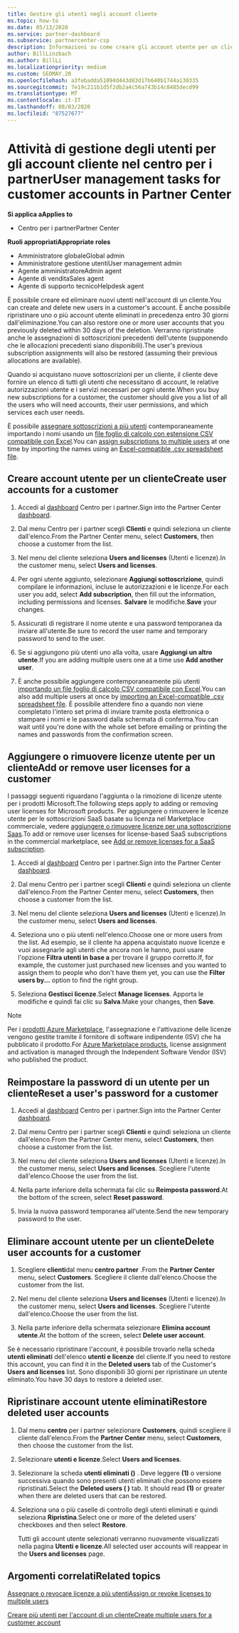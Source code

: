 ```yaml
---
title: Gestire gli utenti negli account cliente
ms.topic: how-to
ms.date: 05/13/2020
ms.service: partner-dashboard
ms.subservice: partnercenter-csp
description: Informazioni su come creare gli account utente per un cliente, aggiungere o rimuovere licenze utente, reimpostare le password utente, eliminare gli account utente o ripristinarli.
author: BillLinzbach
ms.author: BillLi
ms.localizationpriority: medium
ms.custom: SEOMAY.20
ms.openlocfilehash: a3febadda51094d443d83d17b640b1744a130335
ms.sourcegitcommit: 7e19c211b1d5f2db2a4c56a743b14c8485decd99
ms.translationtype: MT
ms.contentlocale: it-IT
ms.lasthandoff: 08/03/2020
ms.locfileid: "87527677"
---
```

# <a name="user-management-tasks-for-customer-accounts-in-partner-center"></a><span data-ttu-id="84bf8-103">Attività di gestione degli utenti per gli account cliente nel centro per i partner</span><span class="sxs-lookup"><span data-stu-id="84bf8-103">User management tasks for customer accounts in Partner Center</span></span>

<span data-ttu-id="84bf8-104">**Si applica a**</span><span class="sxs-lookup"><span data-stu-id="84bf8-104">**Applies to**</span></span>

- <span data-ttu-id="84bf8-105">Centro per i partner</span><span class="sxs-lookup"><span data-stu-id="84bf8-105">Partner Center</span></span>

<span data-ttu-id="84bf8-106">**Ruoli appropriati**</span><span class="sxs-lookup"><span data-stu-id="84bf8-106">**Appropriate roles**</span></span>

- <span data-ttu-id="84bf8-107">Amministratore globale</span><span class="sxs-lookup"><span data-stu-id="84bf8-107">Global admin</span></span>
- <span data-ttu-id="84bf8-108">Amministratore gestione utenti</span><span class="sxs-lookup"><span data-stu-id="84bf8-108">User management admin</span></span>
- <span data-ttu-id="84bf8-109">Agente amministratore</span><span class="sxs-lookup"><span data-stu-id="84bf8-109">Admin agent</span></span>
- <span data-ttu-id="84bf8-110">Agente di vendita</span><span class="sxs-lookup"><span data-stu-id="84bf8-110">Sales agent</span></span>
- <span data-ttu-id="84bf8-111">Agente di supporto tecnico</span><span class="sxs-lookup"><span data-stu-id="84bf8-111">Helpdesk agent</span></span>

<span data-ttu-id="84bf8-112">È possibile creare ed eliminare nuovi utenti nell'account di un cliente.</span><span class="sxs-lookup"><span data-stu-id="84bf8-112">You can create and delete new users in a customer's account.</span></span> <span data-ttu-id="84bf8-113">È anche possibile ripristinare uno o più account utente eliminati in precedenza entro 30 giorni dall'eliminazione.</span><span class="sxs-lookup"><span data-stu-id="84bf8-113">You can also restore one or more user accounts that you previously deleted within 30 days of the deletion.</span></span> <span data-ttu-id="84bf8-114">Verranno ripristinate anche le assegnazioni di sottoscrizioni precedenti dell'utente (supponendo che le allocazioni precedenti siano disponibili).</span><span class="sxs-lookup"><span data-stu-id="84bf8-114">The user's previous subscription assignments will also be restored (assuming their previous allocations are available).</span></span>

<span data-ttu-id="84bf8-115">Quando si acquistano nuove sottoscrizioni per un cliente, il cliente deve fornire un elenco di tutti gli utenti che necessitano di account, le relative autorizzazioni utente e i servizi necessari per ogni utente.</span><span class="sxs-lookup"><span data-stu-id="84bf8-115">When you buy new subscriptions for a customer, the customer should give you a list of all the users who will need accounts, their user permissions, and which services each user needs.</span></span>  

<span data-ttu-id="84bf8-116">È possibile [assegnare sottoscrizioni a più utenti](bulk-license-provisioning-for-multiple-users.md) contemporaneamente importando i nomi usando un [file foglio di calcolo con estensione CSV compatibile con Excel](adding-multiple-users-to-a-customer-account.md).</span><span class="sxs-lookup"><span data-stu-id="84bf8-116">You can [assign subscriptions to multiple users](bulk-license-provisioning-for-multiple-users.md) at one time by importing the names using an [Excel-compatible .csv spreadsheet file](adding-multiple-users-to-a-customer-account.md).</span></span>

<a href="" id="createuseraccounts"></a>

## <a name="create-user-accounts-for-a-customer"></a><span data-ttu-id="84bf8-117">Creare account utente per un cliente</span><span class="sxs-lookup"><span data-stu-id="84bf8-117">Create user accounts for a customer</span></span>

1. <span data-ttu-id="84bf8-118">Accedi al [dashboard](https://partner.microsoft.com/dashboard) Centro per i partner.</span><span class="sxs-lookup"><span data-stu-id="84bf8-118">Sign into the Partner Center [dashboard](https://partner.microsoft.com/dashboard).</span></span>

2. <span data-ttu-id="84bf8-119">Dal menu Centro per i partner scegli **Clienti** e quindi seleziona un cliente dall'elenco.</span><span class="sxs-lookup"><span data-stu-id="84bf8-119">From the Partner Center menu, select **Customers**, then choose a customer from the list.</span></span>

3. <span data-ttu-id="84bf8-120">Nel menu del cliente seleziona **Users and licenses** (Utenti e licenze).</span><span class="sxs-lookup"><span data-stu-id="84bf8-120">In the customer menu, select **Users and licenses**.</span></span>

4. <span data-ttu-id="84bf8-121">Per ogni utente aggiunto, selezionare **Aggiungi sottoscrizione**, quindi compilare le informazioni, incluse le autorizzazioni e le licenze.</span><span class="sxs-lookup"><span data-stu-id="84bf8-121">For each user you add, select **Add subscription**, then fill out the information, including permissions and licenses.</span></span> <span data-ttu-id="84bf8-122">**Salvare** le modifiche.</span><span class="sxs-lookup"><span data-stu-id="84bf8-122">**Save** your changes.</span></span>

5. <span data-ttu-id="84bf8-123">Assicurati di registrare il nome utente e una password temporanea da inviare all'utente.</span><span class="sxs-lookup"><span data-stu-id="84bf8-123">Be sure to record the user name and temporary password to send to the user.</span></span>

6. <span data-ttu-id="84bf8-124">Se si aggiungono più utenti uno alla volta, usare **Aggiungi un altro utente**.</span><span class="sxs-lookup"><span data-stu-id="84bf8-124">If you are adding multiple users one at a time use **Add another user**.</span></span>

7. <span data-ttu-id="84bf8-125">È anche possibile aggiungere contemporaneamente più utenti [importando un file foglio di calcolo CSV compatibile con Excel](adding-multiple-users-to-a-customer-account.md).</span><span class="sxs-lookup"><span data-stu-id="84bf8-125">You can also add multiple users at once by [importing an Excel-compatible .csv spreadsheet file](adding-multiple-users-to-a-customer-account.md).</span></span> <span data-ttu-id="84bf8-126">È possibile attendere fino a quando non viene completato l'intero set prima di inviare tramite posta elettronica o stampare i nomi e le password dalla schermata di conferma.</span><span class="sxs-lookup"><span data-stu-id="84bf8-126">You can wait until you're done with the whole set before emailing or printing the names and passwords from the confirmation screen.</span></span>

<a href="" id="userlicensing"></a>

## <a name="add-or-remove-user-licenses-for-a-customer"></a><span data-ttu-id="84bf8-127">Aggiungere o rimuovere licenze utente per un cliente</span><span class="sxs-lookup"><span data-stu-id="84bf8-127">Add or remove user licenses for a customer</span></span>

<span data-ttu-id="84bf8-128">I passaggi seguenti riguardano l'aggiunta o la rimozione di licenze utente per i prodotti Microsoft.</span><span class="sxs-lookup"><span data-stu-id="84bf8-128">The following steps apply to adding or removing user licenses for Microsoft products.</span></span> <span data-ttu-id="84bf8-129">Per aggiungere o rimuovere le licenze utente per le sottoscrizioni SaaS basate su licenza nel Marketplace commerciale, vedere [aggiungere o rimuovere licenze per una sottoscrizione Saas](csp-commercial-marketplace-manage.md#add-or-remove-licenses-for-a-saas-subscription).</span><span class="sxs-lookup"><span data-stu-id="84bf8-129">To add or remove user licenses for license-based SaaS subscriptions in the commercial marketplace, see [Add or remove licenses for a SaaS subscription](csp-commercial-marketplace-manage.md#add-or-remove-licenses-for-a-saas-subscription).</span></span>

1. <span data-ttu-id="84bf8-130">Accedi al [dashboard](https://partner.microsoft.com/dashboard) Centro per i partner.</span><span class="sxs-lookup"><span data-stu-id="84bf8-130">Sign into the Partner Center [dashboard](https://partner.microsoft.com/dashboard).</span></span>

2. <span data-ttu-id="84bf8-131">Dal menu Centro per i partner scegli **Clienti** e quindi seleziona un cliente dall'elenco.</span><span class="sxs-lookup"><span data-stu-id="84bf8-131">From the Partner Center menu, select **Customers**, then choose a customer from the list.</span></span>

3. <span data-ttu-id="84bf8-132">Nel menu del cliente seleziona **Users and licenses** (Utenti e licenze).</span><span class="sxs-lookup"><span data-stu-id="84bf8-132">In the customer menu, select **Users and licenses**.</span></span>

4. <span data-ttu-id="84bf8-133">Seleziona uno o più utenti nell'elenco.</span><span class="sxs-lookup"><span data-stu-id="84bf8-133">Choose one or more users from the list.</span></span> <span data-ttu-id="84bf8-134">Ad esempio, se il cliente ha appena acquistato nuove licenze e vuoi assegnarle agli utenti che ancora non le hanno, puoi usare l'opzione **Filtra utenti in base a** per trovare il gruppo corretto.</span><span class="sxs-lookup"><span data-stu-id="84bf8-134">If, for example, the customer just purchased new licenses and you wanted to assign them to people who don't have them yet, you can use the **Filter users by...** option to find the right group.</span></span>

5. <span data-ttu-id="84bf8-135">Seleziona **Gestisci licenze**.</span><span class="sxs-lookup"><span data-stu-id="84bf8-135">Select **Manage licenses**.</span></span> <span data-ttu-id="84bf8-136">Apporta le modifiche e quindi fai clic su **Salva**.</span><span class="sxs-lookup"><span data-stu-id="84bf8-136">Make your changes, then **Save**.</span></span>

> [!NOTE]
> <span data-ttu-id="84bf8-137">Per i [prodotti Azure Marketplace](csp-commercial-marketplace-manage.md#assign-licenses-and-activate-a-subscription-on-behalf-of-a-customer), l'assegnazione e l'attivazione delle licenze vengono gestite tramite il fornitore di software indipendente (ISV) che ha pubblicato il prodotto.</span><span class="sxs-lookup"><span data-stu-id="84bf8-137">For [Azure Marketplace products](csp-commercial-marketplace-manage.md#assign-licenses-and-activate-a-subscription-on-behalf-of-a-customer), license assignment and activation is managed through the Independent Software Vendor (ISV) who published the product.</span></span>

<a href="" id="resetpassword"></a>

## <a name="reset-a-users-password-for-a-customer"></a><span data-ttu-id="84bf8-138">Reimpostare la password di un utente per un cliente</span><span class="sxs-lookup"><span data-stu-id="84bf8-138">Reset a user's password for a customer</span></span>

1. <span data-ttu-id="84bf8-139">Accedi al [dashboard](https://partner.microsoft.com/dashboard) Centro per i partner.</span><span class="sxs-lookup"><span data-stu-id="84bf8-139">Sign into the Partner Center [dashboard](https://partner.microsoft.com/dashboard).</span></span>

2. <span data-ttu-id="84bf8-140">Dal menu Centro per i partner scegli **Clienti** e quindi seleziona un cliente dall'elenco.</span><span class="sxs-lookup"><span data-stu-id="84bf8-140">From the Partner Center menu, select **Customers**, then choose a customer from the list.</span></span>

3.  <span data-ttu-id="84bf8-141">Nel menu del cliente seleziona **Users and licenses** (Utenti e licenze).</span><span class="sxs-lookup"><span data-stu-id="84bf8-141">In the customer menu, select **Users and licenses**.</span></span> <span data-ttu-id="84bf8-142">Scegliere l'utente dall'elenco.</span><span class="sxs-lookup"><span data-stu-id="84bf8-142">Choose the user from the list.</span></span>

4.  <span data-ttu-id="84bf8-143">Nella parte inferiore della schermata fai clic su **Reimposta password**.</span><span class="sxs-lookup"><span data-stu-id="84bf8-143">At the bottom of the screen, select **Reset password**.</span></span> 

5.  <span data-ttu-id="84bf8-144">Invia la nuova password temporanea all'utente.</span><span class="sxs-lookup"><span data-stu-id="84bf8-144">Send the new temporary password to the user.</span></span>

<a href="" id="deleteuseraccounts"></a>

## <a name="delete-user-accounts-for-a-customer"></a><span data-ttu-id="84bf8-145">Eliminare account utente per un cliente</span><span class="sxs-lookup"><span data-stu-id="84bf8-145">Delete user accounts for a customer</span></span>

1.  <span data-ttu-id="84bf8-146">Scegliere **clienti**dal menu **centro partner** .</span><span class="sxs-lookup"><span data-stu-id="84bf8-146">From the **Partner Center** menu, select **Customers**.</span></span> <span data-ttu-id="84bf8-147">Scegliere il cliente dall'elenco.</span><span class="sxs-lookup"><span data-stu-id="84bf8-147">Choose the customer from the list.</span></span>

2.  <span data-ttu-id="84bf8-148">Nel menu del cliente seleziona **Users and licenses** (Utenti e licenze).</span><span class="sxs-lookup"><span data-stu-id="84bf8-148">In the customer menu, select **Users and licenses**.</span></span> <span data-ttu-id="84bf8-149">Scegliere l'utente dall'elenco.</span><span class="sxs-lookup"><span data-stu-id="84bf8-149">Choose the user from the list.</span></span>

3.  <span data-ttu-id="84bf8-150">Nella parte inferiore della schermata selezionare **Elimina account utente**.</span><span class="sxs-lookup"><span data-stu-id="84bf8-150">At the bottom of the screen, select **Delete user account**.</span></span>

<span data-ttu-id="84bf8-151">Se è necessario ripristinare l'account, è possibile trovarlo nella scheda **utenti eliminati** dell'elenco **utenti e licenze** del cliente.</span><span class="sxs-lookup"><span data-stu-id="84bf8-151">If you need to restore this account, you can find it in the **Deleted users** tab of the Customer's **Users and licenses** list.</span></span> <span data-ttu-id="84bf8-152">Sono disponibili 30 giorni per ripristinare un utente eliminato.</span><span class="sxs-lookup"><span data-stu-id="84bf8-152">You have 30 days to restore a deleted user.</span></span>

<a href="" id="restoreuseraccounts"></a>

## <a name="restore-deleted-user-accounts"></a><span data-ttu-id="84bf8-153">Ripristinare account utente eliminati</span><span class="sxs-lookup"><span data-stu-id="84bf8-153">Restore deleted user accounts</span></span>

1.  <span data-ttu-id="84bf8-154">Dal menu **centro** per i partner selezionare **Customers**, quindi scegliere il cliente dall'elenco.</span><span class="sxs-lookup"><span data-stu-id="84bf8-154">From the **Partner Center** menu, select **Customers**, then choose the customer from the list.</span></span>

2.  <span data-ttu-id="84bf8-155">Selezionare **utenti e licenze**.</span><span class="sxs-lookup"><span data-stu-id="84bf8-155">Select **Users and licenses**.</span></span>

3.  <span data-ttu-id="84bf8-156">Selezionare la scheda **utenti eliminati ()** . Deve leggere **(1)** o versione successiva quando sono presenti utenti eliminati che possono essere ripristinati.</span><span class="sxs-lookup"><span data-stu-id="84bf8-156">Select the **Deleted users ( )** tab. It should read **(1)** or greater when there are deleted users that can be restored.</span></span>

4.  <span data-ttu-id="84bf8-157">Seleziona una o più caselle di controllo degli utenti eliminati e quindi seleziona **Ripristina**.</span><span class="sxs-lookup"><span data-stu-id="84bf8-157">Select one or more of the deleted users' checkboxes and then select **Restore**.</span></span>

    <span data-ttu-id="84bf8-158">Tutti gli account utente selezionati verranno nuovamente visualizzati nella pagina **Utenti e licenze**.</span><span class="sxs-lookup"><span data-stu-id="84bf8-158">All selected user accounts will reappear in the **Users and licenses** page.</span></span>

## <a name="related-topics"></a><span data-ttu-id="84bf8-159">Argomenti correlati</span><span class="sxs-lookup"><span data-stu-id="84bf8-159">Related topics</span></span>


[<span data-ttu-id="84bf8-160">Assegnare o revocare licenze a più utenti</span><span class="sxs-lookup"><span data-stu-id="84bf8-160">Assign or revoke licenses to multiple users</span></span>](bulk-license-provisioning-for-multiple-users.md)

[<span data-ttu-id="84bf8-161">Creare più utenti per l'account di un cliente</span><span class="sxs-lookup"><span data-stu-id="84bf8-161">Create multiple users for a customer account</span></span>](adding-multiple-users-to-a-customer-account.md)